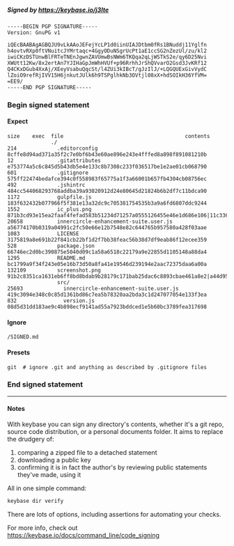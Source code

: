##### Signed by https://keybase.io/j3lte
```
-----BEGIN PGP SIGNATURE-----
Version: GnuPG v1

iQEcBAABAgAGBQJU9vLkAAoJEFejYcLP1d0iinUIAJDtbm0fRs1BNuddj11Yglfn
h4ovtvRXp0ftVNuitcJYMrtaqc+4GgyODuNSgrUcPt1aE1ccSG2nZezUl/zu/kl2
iwiCKzDSTUnwBlFRTeTNEnJgwnZAVUmwBsNWm6TKQqa2qLjWSTkS2e/qy6D25Nvi
XWUtt12Kw/8x2ertAn7YJIHaGpJmWhHVUf+p96RrhhJrShQVvarO2Gsd3JvKRf12
Q4CKxDGub4XxAj/XEeyVsabuQqcSt/l4ZUi3kIBcT/gJzIlJ/+LQGQUExGivVydC
lZoiO9refRjIVV15H6jnkutJUlk6h9TSPglhkNb3OVtjl08xX+hdSOIkH36YfVM=
=EE9/
-----END PGP SIGNATURE-----

```

<!-- END SIGNATURES -->

### Begin signed statement 

#### Expect

```
size    exec  file                                       contents                                                                                                                         
              ./                                                                                                                                                                          
214             .editorconfig                            8cffe8d94ad371a35f2c7e0bf6b43e60ae896e243e4fffed8a898f891081210b                                                                 
12              .gitattributes                           e753774a5c6c845d5b43db5e4e133c8b7308c233f036517be1e2ae01cb068790                                                                 
601             .gitignore                               575ff22474bedafce394c0f558983f65775a1f3a66001b657fb4304cb08756ec                                                                 
492             .jshintrc                                484cc544068293768addba39a93020912d24e80645d21824b6b2df7c11bdca90                                                                 
1172            gulpfile.js                              183f632432b077966f5f381e13a32dc9c705381754535b3a9a6fd6807ddc9244                                                                 
1552            ic_plus.png                              871b3cd93e15ea2faaf4fefad583b51234d71257a0555126455e46e1d686e106|11c336241befe6205f19bb9864fe33ec4e9a867447a53f9fc0afe4203268441c
20658           innercircle-enhancement-suite.user.js    a56774170b0319a04991c2fc50e66e12b7548e82c644765b957580a428f03aae                                                                 
1083            LICENSE                                  3175819a8e691b22f841cb22bf1d2f7bb38feac56b38d7df9eab86f12ecee359                                                                 
528             package.json                             66746ec2d0bc390875e5040d09c1a58a6518c22179a9e22855d1105148a88da4                                                                 
1295            README.md                                bc1799a9f34f243e05e16b73d50a8fa41e19546d239194e2aac72375daa6a00a                                                                 
132109          screenshot.png                           91b2c8351ca1631eb6ff8bd8bdab9b28179c171bab25dac6c8893cbae461a8e2|a44d954ddc298401065c8fc91a5b62bd64461f482d05fe4d29afff771a48f9fe
                src/                                                                                                                                                                      
25693             innercircle-enhancement-suite.user.js  419c3094e348c0c85d1361bd86c7ea5b78320aa2bda3c1d247077054e133f3ea                                                                 
832               version.js                             08d5d31dd183ae9c4b898ecf9141ad55a7923bddced1e5b60bc3789fea317698                                                                 
```

#### Ignore

```
/SIGNED.md
```

#### Presets

```
git  # ignore .git and anything as described by .gitignore files
```

<!-- summarize version = 0.0.9 -->

### End signed statement

<hr>

#### Notes

With keybase you can sign any directory's contents, whether it's a git repo,
source code distribution, or a personal documents folder. It aims to replace the drudgery of:

  1. comparing a zipped file to a detached statement
  2. downloading a public key
  3. confirming it is in fact the author's by reviewing public statements they've made, using it

All in one simple command:

```bash
keybase dir verify
```

There are lots of options, including assertions for automating your checks.

For more info, check out https://keybase.io/docs/command_line/code_signing